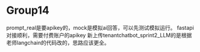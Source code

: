 # Group14
prompt_real是要apikey的，mock是模拟ai回答，可以先测试模拟运行。
fastapi对接顺利，需要付费账户的apikey
新上传tenantchatbot_sprint2_LLM的是根据老师langchain的代码改的，思路应该更全。